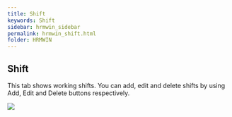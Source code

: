```yaml
---
title: Shift
keywords: Shift
sidebar: hrmwin_sidebar
permalink: hrmwin_shift.html
folder: HRMWIN
---
```


## Shift

This tab shows working shifts. You can add, edit and delete shifts by using Add, Edit and Delete buttons respectively.

![](http://docs.risersoft.com/hrmnirvana/ImagesExt/image8_220.png)
